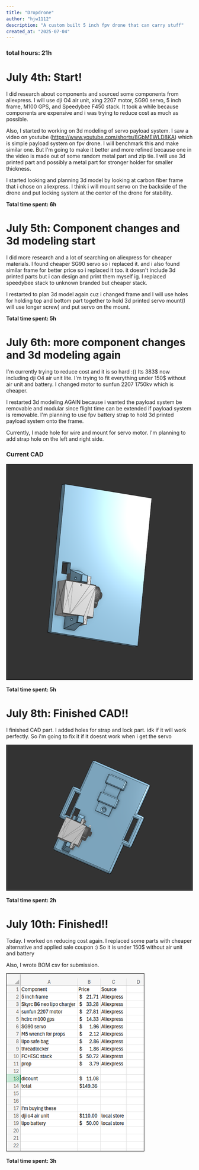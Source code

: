 ```yaml
---
title: "Dropdrone"
author: "hjw1112"
description: "A custom built 5 inch fpv drone that can carry stuff"
created_at: "2025-07-04"
---
```



### **total hours: 21h**




# July 4th: Start!

I did research about components and sourced some components from aliexpress. I will use dji O4 air unit, xing 2207 motor, SG90 servo, 5 inch frame, M100 GPS, and Speedybee F450 stack. It took a while because components are expensive and i was trying to reduce cost as much as possible.

Also, I started to working on 3d modeling of servo payload system. I saw a video on youtube (https://www.youtube.com/shorts/8GbMEWLD8KA) which is simple payload system on fpv drone. I will benchmark this and make similar one. But I'm going to make it better and more refined because one in the video is made out of some random metal part and zip tie. I will use 3d printed part and possibly a metal part for stronger holder for smaller thickness.

I started looking and planning 3d model by looking at carbon fiber frame that i chose on aliexpress. I think i will mount servo on the backside of the drone and put locking system at the center of the drone for stability.

**Total time spent: 6h**



# July 5th: Component changes and 3d modeling start

I did more research and a lot of searching on aliexpress for cheaper materials. I found cheaper SG90 servo so i replaced it. and i also found similar frame for better price so i replaced it too. it doesn't include 3d printed parts but i can design and print them myself ig. I replaced speedybee stack to unknown branded but cheaper stack.

I restarted to plan 3d model again cuz i changed frame and I will use holes for holding top and bottom part together to hold 3d printed servo mount(I will use longer screw) and put servo on the mount. 

**Total time spent: 5h**



# July 6th: more component changes and 3d modeling again

I'm currently trying to reduce cost and it is so hard :(( Its 383$ now including dji O4 air unit lite. I'm trying to fit everything under 150$ without air unit and battery. I changed motor to sunfun 2207 1750kv which is cheaper.

I restarted 3d modeling AGAIN because i wanted the payload system be removable and modular since flight time can be extended if payload system is removable.
I'm planning to use fpv battery strap to hold 3d printed payload system onto the frame.

Currently, I made hole for wire and mount for servo motor. I'm planning to add strap hole on the left and right side.

### Current CAD

![alt text](image/7.6.png)


**Total time spent: 5h**





# July 8th: Finished CAD!!

I finished CAD part. I added holes for strap and lock part. idk if it will work perfectly. So i'm going to fix it if it doesnt work when i get the servo

![alt text](image/7.8.png)


**Total time spent: 2h**




# July 10th: Finished!!

Today. I worked on reducing cost again. I replaced some parts with cheaper alternative and applied sale coupon :) So it is under 150$ without air unit and battery

Also, I wrote BOM csv for submission.


![alt text](image/BOM.png)


**Total time spent: 3h**